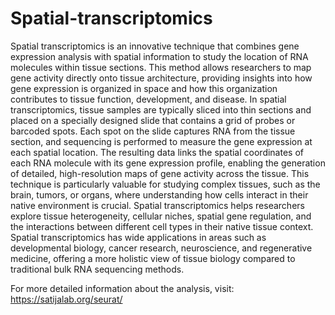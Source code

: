 # Spatial-transcriptomics

Spatial transcriptomics is an innovative technique that combines gene expression analysis with spatial information to study the location of RNA molecules within tissue sections. This method allows researchers to map gene activity directly onto tissue architecture, providing insights into how gene expression is organized in space and how this organization contributes to tissue function, development, and disease. In spatial transcriptomics, tissue samples are typically sliced into thin sections and placed on a specially designed slide that contains a grid of probes or barcoded spots. Each spot on the slide captures RNA from the tissue section, and sequencing is performed to measure the gene expression at each spatial location. The resulting data links the spatial coordinates of each RNA molecule with its gene expression profile, enabling the generation of detailed, high-resolution maps of gene activity across the tissue. This technique is particularly valuable for studying complex tissues, such as the brain, tumors, or organs, where understanding how cells interact in their native environment is crucial. Spatial transcriptomics helps researchers explore tissue heterogeneity, cellular niches, spatial gene regulation, and the interactions between different cell types in their native tissue context. Spatial transcriptomics has wide applications in areas such as developmental biology, cancer research, neuroscience, and regenerative medicine, offering a more holistic view of tissue biology compared to traditional bulk RNA sequencing methods.


For more detailed information about the analysis, visit: https://satijalab.org/seurat/ 

